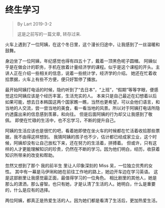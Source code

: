 # 终生学习

> By Lart 2019-3-2
>
> 这是之前写的一篇文章, 转存过来.

火车上遇到了一位阿姨，在这个冬日里，这个漫长归途中，让我感到了一丝温暖和鼓舞。

身边坐了一位阿姨，年纪感觉也得有四五十了，戴着一顶黑色呢子圆帽。
阿姨似乎是在做会计的职务，手机在放着计量经济学的课程。似乎是这个课程的开头。主讲人正在介绍一些相关的信息，说着一些统计学，经济学的介绍。
她还在忙着收拾票据，火车上有些不方便，便只好暂停了播放。

最开始阿姨打电话的时候，隐约听到了“去日本”，“上班”，“假期”等等字眼，便感觉这位阿姨应该是个经历丰富，生活充实的人。
本来只是自己最近在幻想着以后如果可能，想去日本韩国这两个国家瞧一瞧，当然也更希望，可以会他们语言，和当地的人交流，尝一尝当地的美食，看一看当地的风景。所以对于阿姨打电话所隐约透露出来的信息感到羡慕，和向往。
但是后面阿姨的行为却又让我感到了敬佩。
即使在忙碌的生活中，也不忘学习，不断的提升自己。

阿姨的生活应该也是很忙的吧，看着她即使在坐火车的时候都在忙活着收拾那些票据，我不由得这样想到。
我猜阿姨的孩子也不少，估计都已经成家立业，这个时候，阿姨却没有让自己放松下来，还在努力的生活着，拼搏着。
但或许，只有这样的人才更能理解知识的珍贵，仍然在不断的学习。因为他们明白，经历，收获着知识所带来的改变和帮助。

忽然又想到了那个 我的前半生 里让人印象深刻的 Miss 吴，一位独立优秀的女性。
其中有一幕是马伊琍和她在前往工作地的路上，她边开车边在学习英语。
这是这部剧里让我感觉最正面，最值得学习的一位角色。
相比剧里的其他人，她是那么的潇洒，那么睿智。也只有她，才是认清了生活的人。她明白，什么是重要的，什么是应有的选择。

两位阿姨，都真正是热爱生活的人。因为她们都是看清了生活后，更加热爱生活。
